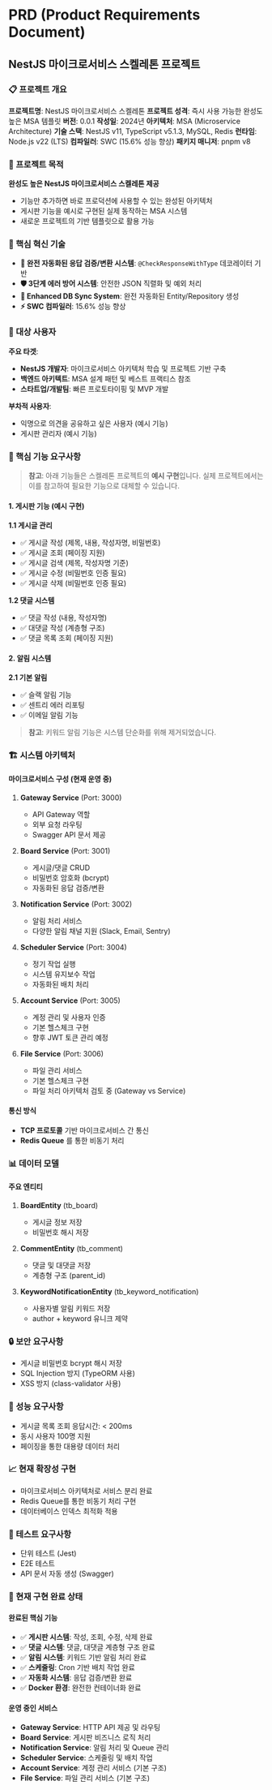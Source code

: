 # PRD (Product Requirements Document)

## NestJS 마이크로서비스 스켈레톤 프로젝트

### 📋 프로젝트 개요

**프로젝트명**: NestJS 마이크로서비스 스켈레톤
**프로젝트 성격**: 즉시 사용 가능한 완성도 높은 MSA 템플릿
**버전**: 0.0.1
**작성일**: 2024년
**아키텍처**: MSA (Microservice Architecture)
**기술 스택**: NestJS v11, TypeScript v5.1.3, MySQL, Redis
**런타임**: Node.js v22 (LTS)
**컴파일러**: SWC (15.6% 성능 향상)
**패키지 매니저**: pnpm v8

### 🎯 프로젝트 목적

**완성도 높은 NestJS 마이크로서비스 스켈레톤 제공**

- 기능만 추가하면 바로 프로덕션에 사용할 수 있는 완성된 아키텍처
- 게시판 기능을 예시로 구현된 실제 동작하는 MSA 시스템
- 새로운 프로젝트의 기반 템플릿으로 활용 가능

### 🔧 핵심 혁신 기술

- **🚀 완전 자동화된 응답 검증/변환 시스템**: `@CheckResponseWithType` 데코레이터 기반
- **🛡️ 3단계 에러 방어 시스템**: 안전한 JSON 직렬화 및 예외 처리
- **🔄 Enhanced DB Sync System**: 완전 자동화된 Entity/Repository 생성
- **⚡ SWC 컴파일러**: 15.6% 성능 향상

### 👥 대상 사용자

**주요 타겟**:

- **NestJS 개발자**: 마이크로서비스 아키텍처 학습 및 프로젝트 기반 구축
- **백엔드 아키텍트**: MSA 설계 패턴 및 베스트 프랙티스 참조
- **스타트업/개발팀**: 빠른 프로토타이핑 및 MVP 개발

**부차적 사용자**:

- 익명으로 의견을 공유하고 싶은 사용자 (예시 기능)
- 게시판 관리자 (예시 기능)

### 🔧 핵심 기능 요구사항

> **참고**: 아래 기능들은 스켈레톤 프로젝트의 **예시 구현**입니다. 실제 프로젝트에서는 이를 참고하여 필요한 기능으로 대체할 수 있습니다.

#### 1. 게시판 기능 (예시 구현)

**1.1 게시글 관리**

- ✅ 게시글 작성 (제목, 내용, 작성자명, 비밀번호)
- ✅ 게시글 조회 (페이징 지원)
- ✅ 게시글 검색 (제목, 작성자명 기준)
- ✅ 게시글 수정 (비밀번호 인증 필요)
- ✅ 게시글 삭제 (비밀번호 인증 필요)

**1.2 댓글 시스템**

- ✅ 댓글 작성 (내용, 작성자명)
- ✅ 대댓글 작성 (계층형 구조)
- ✅ 댓글 목록 조회 (페이징 지원)

#### 2. 알림 시스템

**2.1 기본 알림**

- ✅ 슬랙 알림 기능
- ✅ 센트리 에러 리포팅
- ✅ 이메일 알림 기능

> **참고**: 키워드 알림 기능은 시스템 단순화를 위해 제거되었습니다.

### 🏗️ 시스템 아키텍처

#### 마이크로서비스 구성 (현재 운영 중)

1. **Gateway Service** (Port: 3000)
   - API Gateway 역할
   - 외부 요청 라우팅
   - Swagger API 문서 제공

2. **Board Service** (Port: 3001)
   - 게시글/댓글 CRUD
   - 비밀번호 암호화 (bcrypt)
   - 자동화된 응답 검증/변환

3. **Notification Service** (Port: 3002)
   - 알림 처리 서비스
   - 다양한 알림 채널 지원 (Slack, Email, Sentry)

4. **Scheduler Service** (Port: 3004)
   - 정기 작업 실행
   - 시스템 유지보수 작업
   - 자동화된 배치 처리

5. **Account Service** (Port: 3005)
   - 계정 관리 및 사용자 인증
   - 기본 헬스체크 구현
   - 향후 JWT 토큰 관리 예정

6. **File Service** (Port: 3006)
   - 파일 관리 서비스
   - 기본 헬스체크 구현
   - 파일 처리 아키텍처 검토 중 (Gateway vs Service)

#### 통신 방식

- **TCP 프로토콜** 기반 마이크로서비스 간 통신
- **Redis Queue** 를 통한 비동기 처리

### 📊 데이터 모델

#### 주요 엔티티

1. **BoardEntity** (tb_board)
   - 게시글 정보 저장
   - 비밀번호 해시 저장

2. **CommentEntity** (tb_comment)
   - 댓글 및 대댓글 저장
   - 계층형 구조 (parent_id)

3. **KeywordNotificationEntity** (tb_keyword_notification)
   - 사용자별 알림 키워드 저장
   - author + keyword 유니크 제약

### 🔒 보안 요구사항

- 게시글 비밀번호 bcrypt 해시 저장
- SQL Injection 방지 (TypeORM 사용)
- XSS 방지 (class-validator 사용)

### 🚀 성능 요구사항

- 게시글 목록 조회 응답시간: < 200ms
- 동시 사용자 100명 지원
- 페이징을 통한 대용량 데이터 처리

### 📈 현재 확장성 구현

- 마이크로서비스 아키텍처로 서비스 분리 완료
- Redis Queue를 통한 비동기 처리 구현
- 데이터베이스 인덱스 최적화 적용

### 🧪 테스트 요구사항

- 단위 테스트 (Jest)
- E2E 테스트
- API 문서 자동 생성 (Swagger)

### 🎯 현재 구현 완료 상태

#### 완료된 핵심 기능

- ✅ **게시판 시스템**: 작성, 조회, 수정, 삭제 완료
- ✅ **댓글 시스템**: 댓글, 대댓글 계층형 구조 완료
- ✅ **알림 시스템**: 키워드 기반 알림 처리 완료
- ✅ **스케줄링**: Cron 기반 배치 작업 완료
- ✅ **자동화 시스템**: 응답 검증/변환 완료
- ✅ **Docker 환경**: 완전한 컨테이너화 완료

#### 운영 중인 서비스

- **Gateway Service**: HTTP API 제공 및 라우팅
- **Board Service**: 게시판 비즈니스 로직 처리
- **Notification Service**: 알림 처리 및 Queue 관리
- **Scheduler Service**: 스케줄링 및 배치 작업
- **Account Service**: 계정 관리 서비스 (기본 구조)
- **File Service**: 파일 관리 서비스 (기본 구조)
